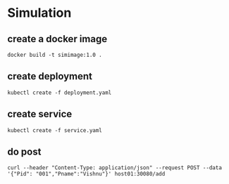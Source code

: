 # Simulation


## create a docker image
```
docker build -t simimage:1.0 .
```

## create deployment
```
kubectl create -f deployment.yaml
```

## create service

```
kubectl create -f service.yaml
```

## do post

```
curl --header "Content-Type: application/json" --request POST --data '{"Pid": "001","Pname":"Vishnu"}' host01:30080/add
```
